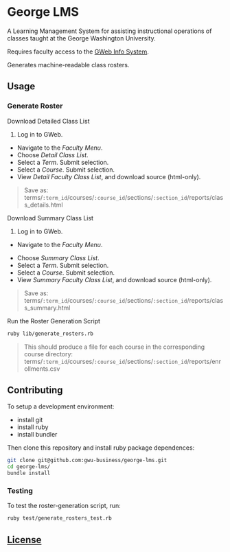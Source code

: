 # George LMS

A Learning Management System
 for assisting instructional operations
 of classes taught at the George Washington University.

Requires faculty access to the [GWeb Info System](https://banweb.gwu.edu).

Generates machine-readable class rosters.

## Usage

### Generate Roster

Download Detailed Class List

 1. Log in to GWeb.
 * Navigate to the *Faculty Menu*.
 * Choose *Detail Class List*.
 * Select a *Term*. Submit selection.
 * Select a *Course*. Submit selection.
 * View *Detail Faculty Class List*, and download source (html-only).

> Save as: terms/`:term_id`/courses/`:course_id`/sections/`:section_id`/reports/class_details.html

Download Summary Class List

 1. Log in to GWeb.
 * Navigate to the *Faculty Menu*.
 + Choose *Summary Class List*.
 + Select a *Term*. Submit selection.
 + Select a *Course*. Submit selection.
 + View *Summary Faculty Class List*, and download source (html-only).

> Save as: terms/`:term_id`/courses/`:course_id`/sections/`:section_id`/reports/class_summary.html

Run the Roster Generation Script

```` sh
ruby lib/generate_rosters.rb
````

> This should produce a file for each course in the corresponding course directory: terms/`:term_id`/courses/`:course_id`/sections/`:section_id`/reports/enrollments.csv

## Contributing

To setup a development environment:
 + install git
 + install ruby
 + install bundler

Then clone this repository and install ruby package dependences:

```` sh
git clone git@github.com:gwu-business/george-lms.git
cd george-lms/
bundle install
````

### Testing

To test the roster-generation script, run:

```` sh
ruby test/generate_rosters_test.rb
````

## [License](LICENSE)
